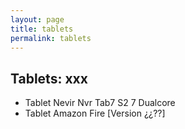 ```yaml
---
layout: page
title: tablets
permalink: tablets
---
```

Tablets: xxx
--- 

*  Tablet Nevir Nvr Tab7 S2 7 Dualcore
*  Tablet Amazon Fire [Version ¿¿??]

